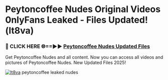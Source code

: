 # Peytoncoffee Nudes Original Videos 0nlyFans Leaked - Files Updated! (lt8va)

<h3>🔴 CLICK HERE 🌐==►► <a href="https://tinyurl.com/52m3yx9h" rel="nofollow">Peytoncoffee Nudes Updated Files</a></h3>

Get Peytoncoffee Nudes and all content. Now you can access all videos and pictures of Peytoncoffee Nudes. New Updated Files 2025!

[![lt8va](https://i.imgur.com/TnHtlc8.gif)](https://tinyurl.com/52m3yx9h)
peytoncoffee leaked nudes